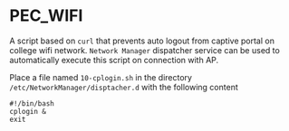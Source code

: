 # PEC_WIFI
A script based on `curl` that prevents auto logout from captive portal on college wifi network.
`Network Manager` dispatcher service can be used to automatically execute this script on connection with AP.

Place a file named `10-cplogin.sh` in the directory `/etc/NetworkManager/disptacher.d` with the following content

    #!/bin/bash
    cplogin &
    exit
